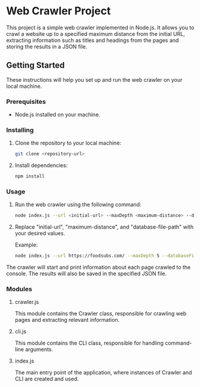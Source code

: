 # Web Crawler Project

This project is a simple web crawler implemented in Node.js. It allows you to crawl a website up to a specified maximum distance from the initial URL, extracting information such as titles and headings from the pages and storing the results in a JSON file.

## Getting Started

These instructions will help you set up and run the web crawler on your local machine.

### Prerequisites

- Node.js installed on your machine.

### Installing

1. Clone the repository to your local machine:

   ```bash
   git clone <repository-url>
2. Install dependencies:

   ```bash
   npm install
### Usage
1. Run the web crawler using the following command:

   ```bash
   node index.js --url <initial-url> --maxDepth <maximum-distance> --databaseFile <database-file-path>
2. Replace "initial-url", "maximum-distance", and "database-file-path" with your desired values.

   Example:

   ```bash
   node index.js --url https://foodsubs.com/ --maxDepth 5 --databaseFile results.json
The crawler will start and print information about each page crawled to the console. The results will also be saved in the specified JSON file.
### Modules
1. crawler.js

    This module contains the Crawler class, responsible for crawling web pages and extracting relevant information.
2. cli.js

    This module contains the CLI class, responsible for handling command-line arguments.
3. index.js

    The main entry point of the application, where instances of Crawler and CLI are created and used.